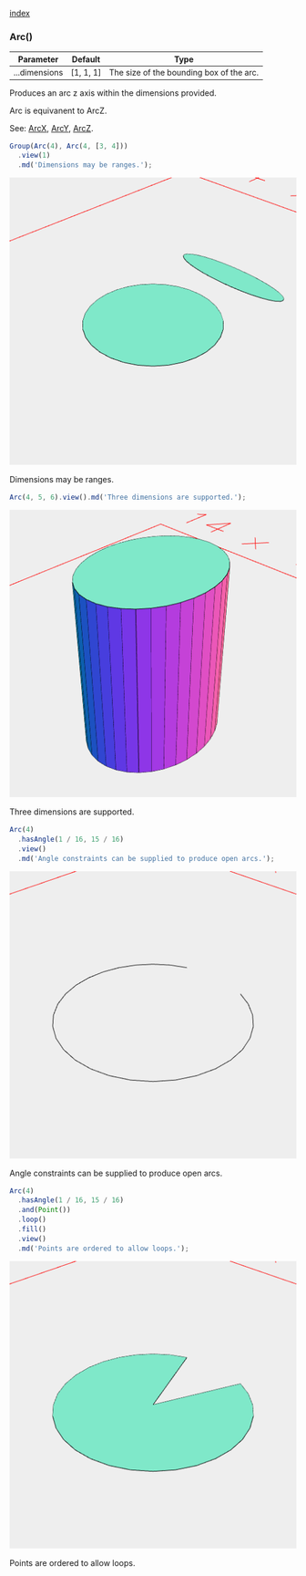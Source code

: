 [index](../../nb/api/index.md)
### Arc()
Parameter|Default|Type
---|---|---
...dimensions|[1, 1, 1]|The size of the bounding box of the arc.

Produces an arc z axis within the dimensions provided.

Arc is equivanent to ArcZ.

See: [ArcX](../../nb/api/ArcX.nb), [ArcY](#https://raw.githubusercontent.com/jsxcad/JSxCAD/master/nb/api/ArcY.nb), [ArcZ](#https://raw.githubusercontent.com/jsxcad/JSxCAD/master/nb/api/ArcZ.md).

```JavaScript
Group(Arc(4), Arc(4, [3, 4]))
  .view(1)
  .md('Dimensions may be ranges.');
```

![Image](Arc.md.0.png)

Dimensions may be ranges.

```JavaScript
Arc(4, 5, 6).view().md('Three dimensions are supported.');
```

![Image](Arc.md.1.png)

Three dimensions are supported.

```JavaScript
Arc(4)
  .hasAngle(1 / 16, 15 / 16)
  .view()
  .md('Angle constraints can be supplied to produce open arcs.');
```

![Image](Arc.md.2.png)

Angle constraints can be supplied to produce open arcs.

```JavaScript
Arc(4)
  .hasAngle(1 / 16, 15 / 16)
  .and(Point())
  .loop()
  .fill()
  .view()
  .md('Points are ordered to allow loops.');
```

![Image](Arc.md.3.png)

Points are ordered to allow loops.
